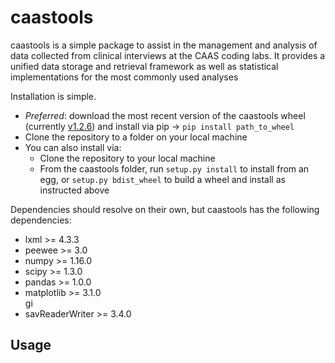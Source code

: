 <h1>caastools</h1>
<p>caastools is a simple package to assist in the management and analysis of data collected from clinical interviews at
the CAAS coding labs. It provides a unified data storage and retrieval framework
as well as statistical implementations for the most commonly used analyses</p>
<p>
Installation is simple. 
</p>
<ul>
<li><i>Preferred</i>: download the most recent version of the caastools wheel (currently <a href="https://github.com/Awesomium40/caastools/blob/master/dist/caastools-1.2.6-py3-none-any.whl">v1.2.6</a>)
and install via pip -> <code>pip install path_to_wheel</code></li>
<li>Clone the repository to a folder on your local machine</li>
<li>You can also install via:
    <ul>
        <li>Clone the repository to your local machine</li>
        <li>From the caastools folder, run <code>setup.py install</code> to install from an egg, or 
        <code>setup.py bdist_wheel</code> to build a wheel and install as instructed above</li>
    </ul>
</li>

</ul>
<p>
Dependencies should resolve on their own, but caastools has the following dependencies:
</p>
<ul>
<li>lxml &gt;= 4.3.3</li>
<li>peewee &gt;= 3.0</li>
<li>numpy &gt;= 1.16.0</li>
<li>scipy &gt;= 1.3.0</li>
<li>pandas &gt;= 1.0.0</li>
<li>matplotlib &gt;= 3.1.0</li>gi
<li>savReaderWriter &gt;= 3.4.0</li>
</ul>
 
<h2>Usage</h2>